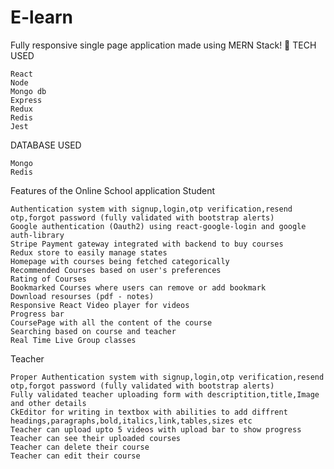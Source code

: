 # E-learn
Fully responsive single page application made using MERN Stack! 💙
TECH USED

    React
    Node
    Mongo db
    Express
    Redux
    Redis
    Jest

DATABASE USED

    Mongo
    Redis

Features of the Online School application
Student

    Authentication system with signup,login,otp verification,resend otp,forgot password (fully validated with bootstrap alerts)
    Google authentication (Oauth2) using react-google-login and google auth-library
    Stripe Payment gateway integrated with backend to buy courses
    Redux store to easily manage states
    Homepage with courses being fetched categorically
    Recommended Courses based on user's preferences
    Rating of Courses
    Bookmarked Courses where users can remove or add bookmark
    Download resourses (pdf - notes)
    Responsive React Video player for videos
    Progress bar
    CoursePage with all the content of the course
    Searching based on course and teacher
    Real Time Live Group classes

Teacher

    Proper Authentication system with signup,login,otp verification,resend otp,forgot password (fully validated with bootstrap alerts)
    Fully validated teacher uploading form with descriptition,title,Image and other details
    CkEditor for writing in textbox with abilities to add diffrent headings,paragraphs,bold,italics,link,tables,sizes etc
    Teacher can upload upto 5 videos with upload bar to show progress
    Teacher can see their uploaded courses
    Teacher can delete their course
    Teacher can edit their course
